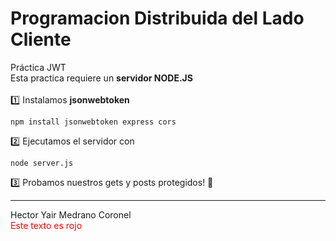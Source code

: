# Programacion Distribuida del Lado Cliente
Práctica JWT <br>
Esta practica requiere un **servidor NODE.JS**  <br> <br>
1️⃣ Instalamos **jsonwebtoken**
```
npm install jsonwebtoken express cors
```
2️⃣ Ejecutamos el servidor con 
```
node server.js
```
3️⃣ Probamos nuestros gets y posts protegidos! 🚀
<hr>
Hector Yair Medrano Coronel <br>
<font color="red">Este texto es rojo</font>
